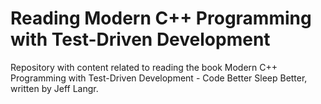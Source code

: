 # Reading Modern C++ Programming with Test-Driven Development

Repository with content related to reading the book Modern C++ Programming with Test-Driven Development - Code Better Sleep Better, written by Jeff Langr.
